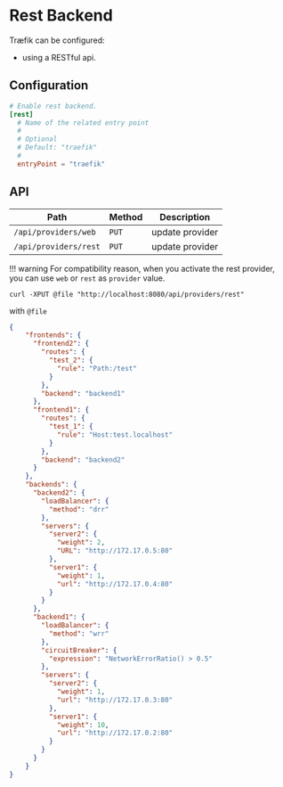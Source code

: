 # Rest Backend

Træfik can be configured:

- using a RESTful api.

## Configuration

```toml
# Enable rest backend.
[rest]
  # Name of the related entry point
  #
  # Optional
  # Default: "traefik"
  #
  entryPoint = "traefik"
```

## API

| Path                         | Method | Description     |
|------------------------------|--------|-----------------|
| `/api/providers/web`         | `PUT`  | update provider |
| `/api/providers/rest`        | `PUT`  | update provider |

!!! warning
    For compatibility reason, when you activate the rest provider, you can use `web` or `rest` as `provider` value.


```shell
curl -XPUT @file "http://localhost:8080/api/providers/rest" 
```
with `@file`
```json
{
    "frontends": {
      "frontend2": {
        "routes": {
          "test_2": {
            "rule": "Path:/test"
          }
        },
        "backend": "backend1"
      },
      "frontend1": {
        "routes": {
          "test_1": {
            "rule": "Host:test.localhost"
          }
        },
        "backend": "backend2"
      }
    },
    "backends": {
      "backend2": {
        "loadBalancer": {
          "method": "drr"
        },
        "servers": {
          "server2": {
            "weight": 2,
            "URL": "http://172.17.0.5:80"
          },
          "server1": {
            "weight": 1,
            "url": "http://172.17.0.4:80"
          }
        }
      },
      "backend1": {
        "loadBalancer": {
          "method": "wrr"
        },
        "circuitBreaker": {
          "expression": "NetworkErrorRatio() > 0.5"
        },
        "servers": {
          "server2": {
            "weight": 1,
            "url": "http://172.17.0.3:80"
          },
          "server1": {
            "weight": 10,
            "url": "http://172.17.0.2:80"
          }
        }
      }
    }
}
```